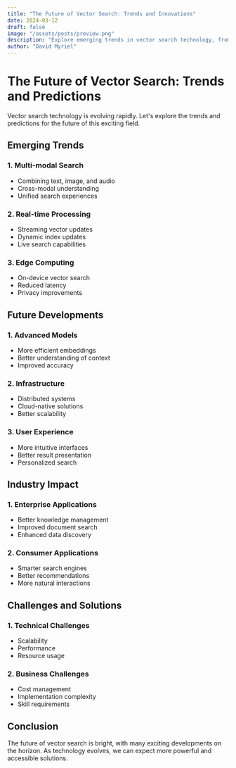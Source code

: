 ```yaml
---
title: "The Future of Vector Search: Trends and Innovations"
date: 2024-03-12
draft: false
image: "/assets/posts/preview.png"
description: "Explore emerging trends in vector search technology, from multi-modal embeddings to real-time updates and the integration of large language models."
author: "David Myriel"
---
```


# The Future of Vector Search: Trends and Predictions

Vector search technology is evolving rapidly. Let's explore the trends and predictions for the future of this exciting field.

## Emerging Trends

### 1. Multi-modal Search
- Combining text, image, and audio
- Cross-modal understanding
- Unified search experiences

### 2. Real-time Processing
- Streaming vector updates
- Dynamic index updates
- Live search capabilities

### 3. Edge Computing
- On-device vector search
- Reduced latency
- Privacy improvements

## Future Developments

### 1. Advanced Models
- More efficient embeddings
- Better understanding of context
- Improved accuracy

### 2. Infrastructure
- Distributed systems
- Cloud-native solutions
- Better scalability

### 3. User Experience
- More intuitive interfaces
- Better result presentation
- Personalized search

## Industry Impact

### 1. Enterprise Applications
- Better knowledge management
- Improved document search
- Enhanced data discovery

### 2. Consumer Applications
- Smarter search engines
- Better recommendations
- More natural interactions

## Challenges and Solutions

### 1. Technical Challenges
- Scalability
- Performance
- Resource usage

### 2. Business Challenges
- Cost management
- Implementation complexity
- Skill requirements

## Conclusion

The future of vector search is bright, with many exciting developments on the horizon. As technology evolves, we can expect more powerful and accessible solutions. 